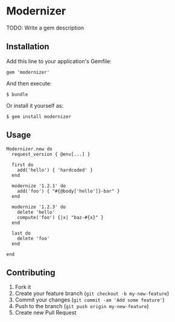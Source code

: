 # Modernizer

TODO: Write a gem description

## Installation

Add this line to your application's Gemfile:

    gem 'modernizer'

And then execute:

    $ bundle

Or install it yourself as:

    $ gem install modernizer

## Usage

    Modernizer.new do
      request_version { @env[...] }
 
      first do
        add('hello') { 'hardcoded' }
      end
     
      modernize '1.2.1' do
        add('foo') { "#{@body['hello']}-bar" }
      end
     
      modernize '1.2.3' do
        delete 'hello'
        compute('foo') {|x| "baz-#{x}" }
      end
     
      last do
        delete 'foo'
      end
     
    end

## Contributing

1. Fork it
2. Create your feature branch (`git checkout -b my-new-feature`)
3. Commit your changes (`git commit -am 'Add some feature'`)
4. Push to the branch (`git push origin my-new-feature`)
5. Create new Pull Request
